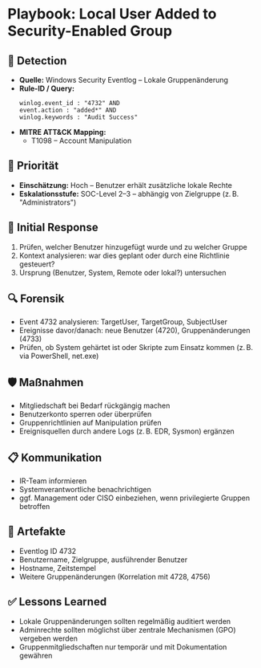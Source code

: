 # Playbook: Local User Added to Security-Enabled Group

## 🧠 Detection
- **Quelle:** Windows Security Eventlog – Lokale Gruppenänderung
- **Rule-ID / Query:**
  ```elasticsearch
  winlog.event_id : "4732" AND 
  event.action : "added*" AND 
  winlog.keywords : "Audit Success"
  ```
- **MITRE ATT&CK Mapping:**  
  - T1098 – Account Manipulation

## 📌 Priorität
- **Einschätzung:** Hoch – Benutzer erhält zusätzliche lokale Rechte
- **Eskalationsstufe:** SOC-Level 2–3 – abhängig von Zielgruppe (z. B. "Administrators")

## 🚨 Initial Response
1. Prüfen, welcher Benutzer hinzugefügt wurde und zu welcher Gruppe
2. Kontext analysieren: war dies geplant oder durch eine Richtlinie gesteuert?
3. Ursprung (Benutzer, System, Remote oder lokal?) untersuchen

## 🔍 Forensik
- Event 4732 analysieren: TargetUser, TargetGroup, SubjectUser
- Ereignisse davor/danach: neue Benutzer (4720), Gruppenänderungen (4733)
- Prüfen, ob System gehärtet ist oder Skripte zum Einsatz kommen (z. B. via PowerShell, net.exe)

## 🛡️ Maßnahmen
- Mitgliedschaft bei Bedarf rückgängig machen
- Benutzerkonto sperren oder überprüfen
- Gruppenrichtlinien auf Manipulation prüfen
- Ereignisquellen durch andere Logs (z. B. EDR, Sysmon) ergänzen

## 📋 Kommunikation
- IR-Team informieren
- Systemverantwortliche benachrichtigen
- ggf. Management oder CISO einbeziehen, wenn privilegierte Gruppen betroffen

## 📁 Artefakte
- Eventlog ID 4732
- Benutzername, Zielgruppe, ausführender Benutzer
- Hostname, Zeitstempel
- Weitere Gruppenänderungen (Korrelation mit 4728, 4756)

## ✅ Lessons Learned
- Lokale Gruppenänderungen sollten regelmäßig auditiert werden
- Adminrechte sollten möglichst über zentrale Mechanismen (GPO) vergeben werden
- Gruppenmitgliedschaften nur temporär und mit Dokumentation gewähren